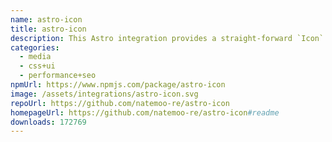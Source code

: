 ```yaml
---
name: astro-icon
title: astro-icon
description: This Astro integration provides a straight-forward `Icon` component for Astro.
categories:
  - media
  - css+ui
  - performance+seo
npmUrl: https://www.npmjs.com/package/astro-icon
image: /assets/integrations/astro-icon.svg
repoUrl: https://github.com/natemoo-re/astro-icon
homepageUrl: https://github.com/natemoo-re/astro-icon#readme
downloads: 172769
---
```


